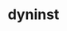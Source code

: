 ---
title: "dyninst"
layout: cache
categories: [package, develop]
meta: {"versions": ["13.0.0"], "compilers": ["gcc@=11.4.0", "gcc@=9.4.0"], "oss": ["ubuntu20.04", "ubuntu22.04"], "platforms": ["linux"], "targets": ["neoverse_v1", "neoverse_v2", "ppc64le", "x86_64_v3"], "stacks": ["e4s", "e4s-neoverse-v2", "e4s-neoverse_v1", "e4s-power", "e4s-rocm-external", "root", "tutorial"], "num_specs": 86, "num_specs_by_stack": {"root": 86, "e4s-power": 18, "e4s-neoverse_v1": 9, "e4s-neoverse-v2": 9, "tutorial": 9, "e4s": 9, "e4s-rocm-external": 9}}
spec_details: [{"hash": "olgaaadrwg34wypn5tsxbfv7o5k6zmrn", "compiler": "gcc@=9.4.0", "versions": ["13.0.0"], "os": "ubuntu20.04", "platform": "linux", "target": "ppc64le", "variants": ["build_system=cmake", "build_type=Release", "generator=make", "~ipo", "+openmp", "~stat_dysect", "~static"], "stacks": ["root", "e4s-power"], "size": "-", "tarball": "https://binaries.spack.io/develop/build_cache/linux-ubuntu20.04-ppc64le/gcc-9.4.0/dyninst-13.0.0/linux-ubuntu20.04-ppc64le-gcc-9.4.0-dyninst-13.0.0-olgaaadrwg34wypn5tsxbfv7o5k6zmrn.spack"}, {"hash": "4wvakbood43f2rl2hpaipoqlqfsgibgf", "compiler": "gcc@=9.4.0", "versions": ["13.0.0"], "os": "ubuntu20.04", "platform": "linux", "target": "ppc64le", "variants": ["build_system=cmake", "build_type=Release", "generator=make", "~ipo", "+openmp", "~stat_dysect", "~static"], "stacks": ["root", "e4s-power"], "size": "-", "tarball": "https://binaries.spack.io/develop/build_cache/linux-ubuntu20.04-ppc64le/gcc-9.4.0/dyninst-13.0.0/linux-ubuntu20.04-ppc64le-gcc-9.4.0-dyninst-13.0.0-4wvakbood43f2rl2hpaipoqlqfsgibgf.spack"}, {"hash": "7v4esjpkkstqonlbuje37qjwyhqqvlnl", "compiler": "gcc@=9.4.0", "versions": ["13.0.0"], "os": "ubuntu20.04", "platform": "linux", "target": "ppc64le", "variants": ["build_system=cmake", "build_type=Release", "generator=make", "~ipo", "+openmp", "~stat_dysect", "~static"], "stacks": ["root", "e4s-power"], "size": "-", "tarball": "https://binaries.spack.io/develop/build_cache/linux-ubuntu20.04-ppc64le/gcc-9.4.0/dyninst-13.0.0/linux-ubuntu20.04-ppc64le-gcc-9.4.0-dyninst-13.0.0-7v4esjpkkstqonlbuje37qjwyhqqvlnl.spack"}, {"hash": "dvfosdpzziomtswezmugp63qdamwh63a", "compiler": "gcc@=9.4.0", "versions": ["13.0.0"], "os": "ubuntu20.04", "platform": "linux", "target": "ppc64le", "variants": ["build_system=cmake", "build_type=Release", "generator=make", "~ipo", "+openmp", "~stat_dysect", "~static"], "stacks": ["root", "e4s-power"], "size": "-", "tarball": "https://binaries.spack.io/develop/build_cache/linux-ubuntu20.04-ppc64le/gcc-9.4.0/dyninst-13.0.0/linux-ubuntu20.04-ppc64le-gcc-9.4.0-dyninst-13.0.0-dvfosdpzziomtswezmugp63qdamwh63a.spack"}, {"hash": "dgndd6lbqdk4mdzdxj5bwsate2zebffu", "compiler": "gcc@=9.4.0", "versions": ["13.0.0"], "os": "ubuntu20.04", "platform": "linux", "target": "ppc64le", "variants": ["build_system=cmake", "build_type=Release", "generator=make", "~ipo", "+openmp", "~stat_dysect", "~static"], "stacks": ["root"], "size": "-", "tarball": "https://binaries.spack.io/develop/build_cache/linux-ubuntu20.04-ppc64le/gcc-9.4.0/dyninst-13.0.0/linux-ubuntu20.04-ppc64le-gcc-9.4.0-dyninst-13.0.0-dgndd6lbqdk4mdzdxj5bwsate2zebffu.spack"}, {"hash": "jvrhncbdduc6dfords3p2crkq6lxagu6", "compiler": "gcc@=9.4.0", "versions": ["13.0.0"], "os": "ubuntu20.04", "platform": "linux", "target": "ppc64le", "variants": ["build_system=cmake", "build_type=Release", "generator=make", "~ipo", "+openmp", "~stat_dysect", "~static"], "stacks": ["root"], "size": "-", "tarball": "https://binaries.spack.io/develop/build_cache/linux-ubuntu20.04-ppc64le/gcc-9.4.0/dyninst-13.0.0/linux-ubuntu20.04-ppc64le-gcc-9.4.0-dyninst-13.0.0-jvrhncbdduc6dfords3p2crkq6lxagu6.spack"}, {"hash": "4y4wqr6lwgrxzi3iezymnjuq3wyqcndi", "compiler": "gcc@=9.4.0", "versions": ["13.0.0"], "os": "ubuntu20.04", "platform": "linux", "target": "ppc64le", "variants": ["build_system=cmake", "build_type=Release", "generator=make", "~ipo", "+openmp", "~stat_dysect", "~static"], "stacks": ["root", "e4s-power"], "size": "-", "tarball": "https://binaries.spack.io/develop/build_cache/linux-ubuntu20.04-ppc64le/gcc-9.4.0/dyninst-13.0.0/linux-ubuntu20.04-ppc64le-gcc-9.4.0-dyninst-13.0.0-4y4wqr6lwgrxzi3iezymnjuq3wyqcndi.spack"}, {"hash": "a42digy2a3ivyxbletihcfclobjqe34m", "compiler": "gcc@=9.4.0", "versions": ["13.0.0"], "os": "ubuntu20.04", "platform": "linux", "target": "ppc64le", "variants": ["build_system=cmake", "build_type=Release", "generator=make", "~ipo", "+openmp", "~stat_dysect", "~static"], "stacks": ["root", "e4s-power"], "size": "-", "tarball": "https://binaries.spack.io/develop/build_cache/linux-ubuntu20.04-ppc64le/gcc-9.4.0/dyninst-13.0.0/linux-ubuntu20.04-ppc64le-gcc-9.4.0-dyninst-13.0.0-a42digy2a3ivyxbletihcfclobjqe34m.spack"}, {"hash": "jakr3mbiwnjzj43g2f2ec7oqg5vjbetr", "compiler": "gcc@=9.4.0", "versions": ["13.0.0"], "os": "ubuntu20.04", "platform": "linux", "target": "ppc64le", "variants": ["build_system=cmake", "build_type=Release", "generator=make", "~ipo", "+openmp", "~stat_dysect", "~static"], "stacks": ["root", "e4s-power"], "size": "-", "tarball": "https://binaries.spack.io/develop/build_cache/linux-ubuntu20.04-ppc64le/gcc-9.4.0/dyninst-13.0.0/linux-ubuntu20.04-ppc64le-gcc-9.4.0-dyninst-13.0.0-jakr3mbiwnjzj43g2f2ec7oqg5vjbetr.spack"}, {"hash": "3dum4jguxtrvaoifhg7k56y5rb66hd2r", "compiler": "gcc@=9.4.0", "versions": ["13.0.0"], "os": "ubuntu20.04", "platform": "linux", "target": "ppc64le", "variants": ["build_system=cmake", "build_type=Release", "generator=make", "~ipo", "+openmp", "~stat_dysect", "~static"], "stacks": ["root", "e4s-power"], "size": "-", "tarball": "https://binaries.spack.io/develop/build_cache/linux-ubuntu20.04-ppc64le/gcc-9.4.0/dyninst-13.0.0/linux-ubuntu20.04-ppc64le-gcc-9.4.0-dyninst-13.0.0-3dum4jguxtrvaoifhg7k56y5rb66hd2r.spack"}, {"hash": "3bwkiervxumn7idbqihhoe45dksufigq", "compiler": "gcc@=9.4.0", "versions": ["13.0.0"], "os": "ubuntu20.04", "platform": "linux", "target": "ppc64le", "variants": ["build_system=cmake", "build_type=Release", "generator=make", "~ipo", "+openmp", "~stat_dysect", "~static"], "stacks": ["root", "e4s-power"], "size": "-", "tarball": "https://binaries.spack.io/develop/build_cache/linux-ubuntu20.04-ppc64le/gcc-9.4.0/dyninst-13.0.0/linux-ubuntu20.04-ppc64le-gcc-9.4.0-dyninst-13.0.0-3bwkiervxumn7idbqihhoe45dksufigq.spack"}, {"hash": "mykfaj72rxu2ieprb54ycfs5hetlfq4u", "compiler": "gcc@=9.4.0", "versions": ["13.0.0"], "os": "ubuntu20.04", "platform": "linux", "target": "ppc64le", "variants": ["build_system=cmake", "build_type=Release", "generator=make", "~ipo", "+openmp", "~stat_dysect", "~static"], "stacks": ["root"], "size": "-", "tarball": "https://binaries.spack.io/develop/build_cache/linux-ubuntu20.04-ppc64le/gcc-9.4.0/dyninst-13.0.0/linux-ubuntu20.04-ppc64le-gcc-9.4.0-dyninst-13.0.0-mykfaj72rxu2ieprb54ycfs5hetlfq4u.spack"}, {"hash": "2xppdvpxctpmsbnke4tlnshszydgruaq", "compiler": "gcc@=9.4.0", "versions": ["13.0.0"], "os": "ubuntu20.04", "platform": "linux", "target": "ppc64le", "variants": ["build_system=cmake", "build_type=Release", "generator=make", "~ipo", "+openmp", "~stat_dysect", "~static"], "stacks": ["root", "e4s-power"], "size": "-", "tarball": "https://binaries.spack.io/develop/build_cache/linux-ubuntu20.04-ppc64le/gcc-9.4.0/dyninst-13.0.0/linux-ubuntu20.04-ppc64le-gcc-9.4.0-dyninst-13.0.0-2xppdvpxctpmsbnke4tlnshszydgruaq.spack"}, {"hash": "eqqqlrkw3r7ytr3bkrpo3hfokm6k7vbu", "compiler": "gcc@=9.4.0", "versions": ["13.0.0"], "os": "ubuntu20.04", "platform": "linux", "target": "ppc64le", "variants": ["build_system=cmake", "build_type=Release", "generator=make", "~ipo", "+openmp", "~stat_dysect", "~static"], "stacks": ["root", "e4s-power"], "size": "-", "tarball": "https://binaries.spack.io/develop/build_cache/linux-ubuntu20.04-ppc64le/gcc-9.4.0/dyninst-13.0.0/linux-ubuntu20.04-ppc64le-gcc-9.4.0-dyninst-13.0.0-eqqqlrkw3r7ytr3bkrpo3hfokm6k7vbu.spack"}, {"hash": "3dbotcrdekprdq3pdadlrj2fm4nyqzd7", "compiler": "gcc@=9.4.0", "versions": ["13.0.0"], "os": "ubuntu20.04", "platform": "linux", "target": "ppc64le", "variants": ["build_system=cmake", "build_type=Release", "generator=make", "~ipo", "+openmp", "~stat_dysect", "~static"], "stacks": ["root"], "size": "-", "tarball": "https://binaries.spack.io/develop/build_cache/linux-ubuntu20.04-ppc64le/gcc-9.4.0/dyninst-13.0.0/linux-ubuntu20.04-ppc64le-gcc-9.4.0-dyninst-13.0.0-3dbotcrdekprdq3pdadlrj2fm4nyqzd7.spack"}, {"hash": "kzghjttg3wtemqmvreycdbhsrav2mnjs", "compiler": "gcc@=9.4.0", "versions": ["13.0.0"], "os": "ubuntu20.04", "platform": "linux", "target": "ppc64le", "variants": ["build_system=cmake", "build_type=Release", "generator=make", "~ipo", "+openmp", "~stat_dysect", "~static"], "stacks": ["root"], "size": "-", "tarball": "https://binaries.spack.io/develop/build_cache/linux-ubuntu20.04-ppc64le/gcc-9.4.0/dyninst-13.0.0/linux-ubuntu20.04-ppc64le-gcc-9.4.0-dyninst-13.0.0-kzghjttg3wtemqmvreycdbhsrav2mnjs.spack"}, {"hash": "5fje4i3qy2hdw4qm4asljqew2mdlyew7", "compiler": "gcc@=9.4.0", "versions": ["13.0.0"], "os": "ubuntu20.04", "platform": "linux", "target": "ppc64le", "variants": ["build_system=cmake", "build_type=Release", "generator=make", "~ipo", "+openmp", "~stat_dysect", "~static"], "stacks": ["root", "e4s-power"], "size": "-", "tarball": "https://binaries.spack.io/develop/build_cache/linux-ubuntu20.04-ppc64le/gcc-9.4.0/dyninst-13.0.0/linux-ubuntu20.04-ppc64le-gcc-9.4.0-dyninst-13.0.0-5fje4i3qy2hdw4qm4asljqew2mdlyew7.spack"}, {"hash": "f3uiutnp4e4l3ksnl3elxxw5pwz2lp74", "compiler": "gcc@=9.4.0", "versions": ["13.0.0"], "os": "ubuntu20.04", "platform": "linux", "target": "ppc64le", "variants": ["build_system=cmake", "build_type=Release", "generator=make", "~ipo", "+openmp", "~stat_dysect", "~static"], "stacks": ["root", "e4s-power"], "size": "-", "tarball": "https://binaries.spack.io/develop/build_cache/linux-ubuntu20.04-ppc64le/gcc-9.4.0/dyninst-13.0.0/linux-ubuntu20.04-ppc64le-gcc-9.4.0-dyninst-13.0.0-f3uiutnp4e4l3ksnl3elxxw5pwz2lp74.spack"}, {"hash": "xutrgtkpnk5c6ezfosj7h23rt6jxlkov", "compiler": "gcc@=9.4.0", "versions": ["13.0.0"], "os": "ubuntu20.04", "platform": "linux", "target": "ppc64le", "variants": ["build_system=cmake", "build_type=Release", "generator=make", "~ipo", "+openmp", "~stat_dysect", "~static"], "stacks": ["root", "e4s-power"], "size": "-", "tarball": "https://binaries.spack.io/develop/build_cache/linux-ubuntu20.04-ppc64le/gcc-9.4.0/dyninst-13.0.0/linux-ubuntu20.04-ppc64le-gcc-9.4.0-dyninst-13.0.0-xutrgtkpnk5c6ezfosj7h23rt6jxlkov.spack"}, {"hash": "vnbkvoi72bqunl3vsj4fiavezt6tyqaz", "compiler": "gcc@=9.4.0", "versions": ["13.0.0"], "os": "ubuntu20.04", "platform": "linux", "target": "ppc64le", "variants": ["build_system=cmake", "build_type=Release", "generator=make", "~ipo", "+openmp", "~stat_dysect", "~static"], "stacks": ["root", "e4s-power"], "size": "-", "tarball": "https://binaries.spack.io/develop/build_cache/linux-ubuntu20.04-ppc64le/gcc-9.4.0/dyninst-13.0.0/linux-ubuntu20.04-ppc64le-gcc-9.4.0-dyninst-13.0.0-vnbkvoi72bqunl3vsj4fiavezt6tyqaz.spack"}, {"hash": "uxlk3zhknibp4wljr4uwpsa42izukarl", "compiler": "gcc@=9.4.0", "versions": ["13.0.0"], "os": "ubuntu20.04", "platform": "linux", "target": "ppc64le", "variants": ["build_system=cmake", "build_type=Release", "generator=make", "~ipo", "+openmp", "~stat_dysect", "~static"], "stacks": ["root", "e4s-power"], "size": "-", "tarball": "https://binaries.spack.io/develop/build_cache/linux-ubuntu20.04-ppc64le/gcc-9.4.0/dyninst-13.0.0/linux-ubuntu20.04-ppc64le-gcc-9.4.0-dyninst-13.0.0-uxlk3zhknibp4wljr4uwpsa42izukarl.spack"}, {"hash": "zai76oapnxohuu5tabftwp47wneywnfd", "compiler": "gcc@=9.4.0", "versions": ["13.0.0"], "os": "ubuntu20.04", "platform": "linux", "target": "ppc64le", "variants": ["build_system=cmake", "build_type=Release", "generator=make", "~ipo", "+openmp", "~stat_dysect", "~static"], "stacks": ["root", "e4s-power"], "size": "-", "tarball": "https://binaries.spack.io/develop/build_cache/linux-ubuntu20.04-ppc64le/gcc-9.4.0/dyninst-13.0.0/linux-ubuntu20.04-ppc64le-gcc-9.4.0-dyninst-13.0.0-zai76oapnxohuu5tabftwp47wneywnfd.spack"}, {"hash": "jdqkz4vq4rt6ralyncet67lfgeibph5w", "compiler": "gcc@=9.4.0", "versions": ["13.0.0"], "os": "ubuntu20.04", "platform": "linux", "target": "ppc64le", "variants": ["build_system=cmake", "build_type=Release", "generator=make", "~ipo", "+openmp", "~stat_dysect", "~static"], "stacks": ["root", "e4s-power"], "size": "-", "tarball": "https://binaries.spack.io/develop/build_cache/linux-ubuntu20.04-ppc64le/gcc-9.4.0/dyninst-13.0.0/linux-ubuntu20.04-ppc64le-gcc-9.4.0-dyninst-13.0.0-jdqkz4vq4rt6ralyncet67lfgeibph5w.spack"}, {"hash": "z2lr36ic5ygc4vewmij65oqmajhkipii", "compiler": "gcc@=9.4.0", "versions": ["13.0.0"], "os": "ubuntu20.04", "platform": "linux", "target": "ppc64le", "variants": ["build_system=cmake", "build_type=Release", "generator=make", "~ipo", "+openmp", "~stat_dysect", "~static"], "stacks": ["root"], "size": "-", "tarball": "https://binaries.spack.io/develop/build_cache/linux-ubuntu20.04-ppc64le/gcc-9.4.0/dyninst-13.0.0/linux-ubuntu20.04-ppc64le-gcc-9.4.0-dyninst-13.0.0-z2lr36ic5ygc4vewmij65oqmajhkipii.spack"}, {"hash": "keb47s6damnk2ewwo6k4e4nanqdws3xb", "compiler": "gcc@=11.4.0", "versions": ["13.0.0"], "os": "ubuntu22.04", "platform": "linux", "target": "neoverse_v1", "variants": ["build_system=cmake", "build_type=Release", "generator=make", "~ipo", "+openmp", "~stat_dysect", "~static"], "stacks": ["root", "e4s-neoverse_v1"], "size": "-", "tarball": "https://binaries.spack.io/develop/build_cache/linux-ubuntu22.04-neoverse_v1/gcc-11.4.0/dyninst-13.0.0/linux-ubuntu22.04-neoverse_v1-gcc-11.4.0-dyninst-13.0.0-keb47s6damnk2ewwo6k4e4nanqdws3xb.spack"}, {"hash": "cc3sml6rrxq4d6vplu4ooxswpkwejg5z", "compiler": "gcc@=11.4.0", "versions": ["13.0.0"], "os": "ubuntu22.04", "platform": "linux", "target": "neoverse_v1", "variants": ["build_system=cmake", "build_type=Release", "generator=make", "~ipo", "+openmp", "~stat_dysect", "~static"], "stacks": ["root"], "size": "-", "tarball": "https://binaries.spack.io/develop/build_cache/linux-ubuntu22.04-neoverse_v1/gcc-11.4.0/dyninst-13.0.0/linux-ubuntu22.04-neoverse_v1-gcc-11.4.0-dyninst-13.0.0-cc3sml6rrxq4d6vplu4ooxswpkwejg5z.spack"}, {"hash": "xqmquhig4cdi26dsrwhixp457kq3tjk2", "compiler": "gcc@=11.4.0", "versions": ["13.0.0"], "os": "ubuntu22.04", "platform": "linux", "target": "neoverse_v1", "variants": ["build_system=cmake", "build_type=Release", "generator=make", "~ipo", "+openmp", "~stat_dysect", "~static"], "stacks": ["root", "e4s-neoverse_v1"], "size": "-", "tarball": "https://binaries.spack.io/develop/build_cache/linux-ubuntu22.04-neoverse_v1/gcc-11.4.0/dyninst-13.0.0/linux-ubuntu22.04-neoverse_v1-gcc-11.4.0-dyninst-13.0.0-xqmquhig4cdi26dsrwhixp457kq3tjk2.spack"}, {"hash": "n5tsza4krm6ydquzyvmcbi537dw2ylg5", "compiler": "gcc@=11.4.0", "versions": ["13.0.0"], "os": "ubuntu22.04", "platform": "linux", "target": "neoverse_v1", "variants": ["build_system=cmake", "build_type=Release", "generator=make", "~ipo", "+openmp", "~stat_dysect", "~static"], "stacks": ["root", "e4s-neoverse_v1"], "size": "-", "tarball": "https://binaries.spack.io/develop/build_cache/linux-ubuntu22.04-neoverse_v1/gcc-11.4.0/dyninst-13.0.0/linux-ubuntu22.04-neoverse_v1-gcc-11.4.0-dyninst-13.0.0-n5tsza4krm6ydquzyvmcbi537dw2ylg5.spack"}, {"hash": "3vy6b5vvd43a5jjyfrfk2azgvl4myjll", "compiler": "gcc@=11.4.0", "versions": ["13.0.0"], "os": "ubuntu22.04", "platform": "linux", "target": "neoverse_v1", "variants": ["build_system=cmake", "build_type=Release", "generator=make", "~ipo", "+openmp", "~stat_dysect", "~static"], "stacks": ["root"], "size": "-", "tarball": "https://binaries.spack.io/develop/build_cache/linux-ubuntu22.04-neoverse_v1/gcc-11.4.0/dyninst-13.0.0/linux-ubuntu22.04-neoverse_v1-gcc-11.4.0-dyninst-13.0.0-3vy6b5vvd43a5jjyfrfk2azgvl4myjll.spack"}, {"hash": "dfssgvjx554ukzagexdcrqwnwat2fqrf", "compiler": "gcc@=11.4.0", "versions": ["13.0.0"], "os": "ubuntu22.04", "platform": "linux", "target": "neoverse_v1", "variants": ["build_system=cmake", "build_type=Release", "generator=make", "~ipo", "+openmp", "~stat_dysect", "~static"], "stacks": ["root", "e4s-neoverse_v1"], "size": "-", "tarball": "https://binaries.spack.io/develop/build_cache/linux-ubuntu22.04-neoverse_v1/gcc-11.4.0/dyninst-13.0.0/linux-ubuntu22.04-neoverse_v1-gcc-11.4.0-dyninst-13.0.0-dfssgvjx554ukzagexdcrqwnwat2fqrf.spack"}, {"hash": "ib5v5jnk46uan6e3ujx2rtxh5piesn6h", "compiler": "gcc@=11.4.0", "versions": ["13.0.0"], "os": "ubuntu22.04", "platform": "linux", "target": "neoverse_v1", "variants": ["build_system=cmake", "build_type=Release", "generator=make", "~ipo", "+openmp", "~stat_dysect", "~static"], "stacks": ["root", "e4s-neoverse_v1"], "size": "-", "tarball": "https://binaries.spack.io/develop/build_cache/linux-ubuntu22.04-neoverse_v1/gcc-11.4.0/dyninst-13.0.0/linux-ubuntu22.04-neoverse_v1-gcc-11.4.0-dyninst-13.0.0-ib5v5jnk46uan6e3ujx2rtxh5piesn6h.spack"}, {"hash": "laraa3vki7fr3jjolbg4gsbnyoytprjk", "compiler": "gcc@=11.4.0", "versions": ["13.0.0"], "os": "ubuntu22.04", "platform": "linux", "target": "neoverse_v1", "variants": ["build_system=cmake", "build_type=Release", "generator=make", "~ipo", "+openmp", "~stat_dysect", "~static"], "stacks": ["root"], "size": "-", "tarball": "https://binaries.spack.io/develop/build_cache/linux-ubuntu22.04-neoverse_v1/gcc-11.4.0/dyninst-13.0.0/linux-ubuntu22.04-neoverse_v1-gcc-11.4.0-dyninst-13.0.0-laraa3vki7fr3jjolbg4gsbnyoytprjk.spack"}, {"hash": "3szc3mv6e7vs6enyzkyj37uepx6lry4f", "compiler": "gcc@=11.4.0", "versions": ["13.0.0"], "os": "ubuntu22.04", "platform": "linux", "target": "neoverse_v1", "variants": ["build_system=cmake", "build_type=Release", "generator=make", "~ipo", "+openmp", "~stat_dysect", "~static"], "stacks": ["root", "e4s-neoverse_v1"], "size": "-", "tarball": "https://binaries.spack.io/develop/build_cache/linux-ubuntu22.04-neoverse_v1/gcc-11.4.0/dyninst-13.0.0/linux-ubuntu22.04-neoverse_v1-gcc-11.4.0-dyninst-13.0.0-3szc3mv6e7vs6enyzkyj37uepx6lry4f.spack"}, {"hash": "oavvzqsyhhiuco2scvlsoshbokphzumd", "compiler": "gcc@=11.4.0", "versions": ["13.0.0"], "os": "ubuntu22.04", "platform": "linux", "target": "neoverse_v1", "variants": ["build_system=cmake", "build_type=Release", "generator=make", "~ipo", "+openmp", "~stat_dysect", "~static"], "stacks": ["root", "e4s-neoverse_v1"], "size": "-", "tarball": "https://binaries.spack.io/develop/build_cache/linux-ubuntu22.04-neoverse_v1/gcc-11.4.0/dyninst-13.0.0/linux-ubuntu22.04-neoverse_v1-gcc-11.4.0-dyninst-13.0.0-oavvzqsyhhiuco2scvlsoshbokphzumd.spack"}, {"hash": "ph4an3i4paxsp35desxq7jqexi2jtfos", "compiler": "gcc@=11.4.0", "versions": ["13.0.0"], "os": "ubuntu22.04", "platform": "linux", "target": "neoverse_v1", "variants": ["build_system=cmake", "build_type=Release", "generator=make", "~ipo", "+openmp", "~stat_dysect", "~static"], "stacks": ["root", "e4s-neoverse_v1"], "size": "-", "tarball": "https://binaries.spack.io/develop/build_cache/linux-ubuntu22.04-neoverse_v1/gcc-11.4.0/dyninst-13.0.0/linux-ubuntu22.04-neoverse_v1-gcc-11.4.0-dyninst-13.0.0-ph4an3i4paxsp35desxq7jqexi2jtfos.spack"}, {"hash": "sjujbvpvj5dhlutwroknexnkhjxixlvj", "compiler": "gcc@=11.4.0", "versions": ["13.0.0"], "os": "ubuntu22.04", "platform": "linux", "target": "neoverse_v1", "variants": ["build_system=cmake", "build_type=Release", "generator=make", "~ipo", "+openmp", "~stat_dysect", "~static"], "stacks": ["root"], "size": "-", "tarball": "https://binaries.spack.io/develop/build_cache/linux-ubuntu22.04-neoverse_v1/gcc-11.4.0/dyninst-13.0.0/linux-ubuntu22.04-neoverse_v1-gcc-11.4.0-dyninst-13.0.0-sjujbvpvj5dhlutwroknexnkhjxixlvj.spack"}, {"hash": "bveyrvh2jmggjbdqhqkiu2rr43ww273p", "compiler": "gcc@=11.4.0", "versions": ["13.0.0"], "os": "ubuntu22.04", "platform": "linux", "target": "neoverse_v1", "variants": ["build_system=cmake", "build_type=Release", "generator=make", "~ipo", "+openmp", "~stat_dysect", "~static"], "stacks": ["root", "e4s-neoverse_v1"], "size": "-", "tarball": "https://binaries.spack.io/develop/build_cache/linux-ubuntu22.04-neoverse_v1/gcc-11.4.0/dyninst-13.0.0/linux-ubuntu22.04-neoverse_v1-gcc-11.4.0-dyninst-13.0.0-bveyrvh2jmggjbdqhqkiu2rr43ww273p.spack"}, {"hash": "5dfgk43zcvg7bwuo5nl37syqu5ffmgdf", "compiler": "gcc@=11.4.0", "versions": ["13.0.0"], "os": "ubuntu22.04", "platform": "linux", "target": "neoverse_v2", "variants": ["build_system=cmake", "build_type=Release", "generator=make", "~ipo", "+openmp", "~stat_dysect", "~static"], "stacks": ["root"], "size": "-", "tarball": "https://binaries.spack.io/develop/build_cache/linux-ubuntu22.04-neoverse_v2/gcc-11.4.0/dyninst-13.0.0/linux-ubuntu22.04-neoverse_v2-gcc-11.4.0-dyninst-13.0.0-5dfgk43zcvg7bwuo5nl37syqu5ffmgdf.spack"}, {"hash": "4rlfummveh5jx5hhm3szuefdsqla35oz", "compiler": "gcc@=11.4.0", "versions": ["13.0.0"], "os": "ubuntu22.04", "platform": "linux", "target": "neoverse_v2", "variants": ["build_system=cmake", "build_type=Release", "generator=make", "~ipo", "+openmp", "~stat_dysect", "~static"], "stacks": ["root", "e4s-neoverse-v2"], "size": "-", "tarball": "https://binaries.spack.io/develop/build_cache/linux-ubuntu22.04-neoverse_v2/gcc-11.4.0/dyninst-13.0.0/linux-ubuntu22.04-neoverse_v2-gcc-11.4.0-dyninst-13.0.0-4rlfummveh5jx5hhm3szuefdsqla35oz.spack"}, {"hash": "4x5vwv4tnm7ppb4tept62sjpttcj5bqc", "compiler": "gcc@=11.4.0", "versions": ["13.0.0"], "os": "ubuntu22.04", "platform": "linux", "target": "neoverse_v2", "variants": ["build_system=cmake", "build_type=Release", "generator=make", "~ipo", "+openmp", "~stat_dysect", "~static"], "stacks": ["root", "e4s-neoverse-v2"], "size": "-", "tarball": "https://binaries.spack.io/develop/build_cache/linux-ubuntu22.04-neoverse_v2/gcc-11.4.0/dyninst-13.0.0/linux-ubuntu22.04-neoverse_v2-gcc-11.4.0-dyninst-13.0.0-4x5vwv4tnm7ppb4tept62sjpttcj5bqc.spack"}, {"hash": "5zpecub2nvcqt7pj2whwanqjwpwkixrx", "compiler": "gcc@=11.4.0", "versions": ["13.0.0"], "os": "ubuntu22.04", "platform": "linux", "target": "neoverse_v2", "variants": ["build_system=cmake", "build_type=Release", "generator=make", "~ipo", "+openmp", "~stat_dysect", "~static"], "stacks": ["root"], "size": "-", "tarball": "https://binaries.spack.io/develop/build_cache/linux-ubuntu22.04-neoverse_v2/gcc-11.4.0/dyninst-13.0.0/linux-ubuntu22.04-neoverse_v2-gcc-11.4.0-dyninst-13.0.0-5zpecub2nvcqt7pj2whwanqjwpwkixrx.spack"}, {"hash": "6dkzgb3ivwirnqh7hzkw7q5wmo24kcz2", "compiler": "gcc@=11.4.0", "versions": ["13.0.0"], "os": "ubuntu22.04", "platform": "linux", "target": "neoverse_v2", "variants": ["build_system=cmake", "build_type=Release", "generator=make", "~ipo", "+openmp", "~stat_dysect", "~static"], "stacks": ["root", "e4s-neoverse-v2"], "size": "-", "tarball": "https://binaries.spack.io/develop/build_cache/linux-ubuntu22.04-neoverse_v2/gcc-11.4.0/dyninst-13.0.0/linux-ubuntu22.04-neoverse_v2-gcc-11.4.0-dyninst-13.0.0-6dkzgb3ivwirnqh7hzkw7q5wmo24kcz2.spack"}, {"hash": "epokcmogm7guz5pzedsui2hsxhhzusiq", "compiler": "gcc@=11.4.0", "versions": ["13.0.0"], "os": "ubuntu22.04", "platform": "linux", "target": "neoverse_v2", "variants": ["build_system=cmake", "build_type=Release", "generator=make", "~ipo", "+openmp", "~stat_dysect", "~static"], "stacks": ["root"], "size": "-", "tarball": "https://binaries.spack.io/develop/build_cache/linux-ubuntu22.04-neoverse_v2/gcc-11.4.0/dyninst-13.0.0/linux-ubuntu22.04-neoverse_v2-gcc-11.4.0-dyninst-13.0.0-epokcmogm7guz5pzedsui2hsxhhzusiq.spack"}, {"hash": "fuulhqxxqh7f6buhgdn2okqnnbxr6pqm", "compiler": "gcc@=11.4.0", "versions": ["13.0.0"], "os": "ubuntu22.04", "platform": "linux", "target": "neoverse_v2", "variants": ["build_system=cmake", "build_type=Release", "generator=make", "~ipo", "+openmp", "~stat_dysect", "~static"], "stacks": ["root", "e4s-neoverse-v2"], "size": "-", "tarball": "https://binaries.spack.io/develop/build_cache/linux-ubuntu22.04-neoverse_v2/gcc-11.4.0/dyninst-13.0.0/linux-ubuntu22.04-neoverse_v2-gcc-11.4.0-dyninst-13.0.0-fuulhqxxqh7f6buhgdn2okqnnbxr6pqm.spack"}, {"hash": "blmum426k2ca3pgeqxzlipf7voph2i5x", "compiler": "gcc@=11.4.0", "versions": ["13.0.0"], "os": "ubuntu22.04", "platform": "linux", "target": "neoverse_v2", "variants": ["build_system=cmake", "build_type=Release", "generator=make", "~ipo", "+openmp", "~stat_dysect", "~static"], "stacks": ["root", "e4s-neoverse-v2"], "size": "-", "tarball": "https://binaries.spack.io/develop/build_cache/linux-ubuntu22.04-neoverse_v2/gcc-11.4.0/dyninst-13.0.0/linux-ubuntu22.04-neoverse_v2-gcc-11.4.0-dyninst-13.0.0-blmum426k2ca3pgeqxzlipf7voph2i5x.spack"}, {"hash": "x2rxc3xbnrm4uyp62ssklda34s23feso", "compiler": "gcc@=11.4.0", "versions": ["13.0.0"], "os": "ubuntu22.04", "platform": "linux", "target": "neoverse_v2", "variants": ["build_system=cmake", "build_type=Release", "generator=make", "~ipo", "+openmp", "~stat_dysect", "~static"], "stacks": ["root", "e4s-neoverse-v2"], "size": "-", "tarball": "https://binaries.spack.io/develop/build_cache/linux-ubuntu22.04-neoverse_v2/gcc-11.4.0/dyninst-13.0.0/linux-ubuntu22.04-neoverse_v2-gcc-11.4.0-dyninst-13.0.0-x2rxc3xbnrm4uyp62ssklda34s23feso.spack"}, {"hash": "y7abttgnhrrbwced2sgvj4y7oo6pxxk7", "compiler": "gcc@=11.4.0", "versions": ["13.0.0"], "os": "ubuntu22.04", "platform": "linux", "target": "neoverse_v2", "variants": ["build_system=cmake", "build_type=Release", "generator=make", "~ipo", "+openmp", "~stat_dysect", "~static"], "stacks": ["root"], "size": "-", "tarball": "https://binaries.spack.io/develop/build_cache/linux-ubuntu22.04-neoverse_v2/gcc-11.4.0/dyninst-13.0.0/linux-ubuntu22.04-neoverse_v2-gcc-11.4.0-dyninst-13.0.0-y7abttgnhrrbwced2sgvj4y7oo6pxxk7.spack"}, {"hash": "ov4hebfdygbgxo5xjz2qyiemtvmgki5a", "compiler": "gcc@=11.4.0", "versions": ["13.0.0"], "os": "ubuntu22.04", "platform": "linux", "target": "neoverse_v2", "variants": ["build_system=cmake", "build_type=Release", "generator=make", "~ipo", "+openmp", "~stat_dysect", "~static"], "stacks": ["root", "e4s-neoverse-v2"], "size": "-", "tarball": "https://binaries.spack.io/develop/build_cache/linux-ubuntu22.04-neoverse_v2/gcc-11.4.0/dyninst-13.0.0/linux-ubuntu22.04-neoverse_v2-gcc-11.4.0-dyninst-13.0.0-ov4hebfdygbgxo5xjz2qyiemtvmgki5a.spack"}, {"hash": "h4w6nyg2q73psxgqgia5ykmd23enwlgh", "compiler": "gcc@=11.4.0", "versions": ["13.0.0"], "os": "ubuntu22.04", "platform": "linux", "target": "neoverse_v2", "variants": ["build_system=cmake", "build_type=Release", "generator=make", "~ipo", "+openmp", "~stat_dysect", "~static"], "stacks": ["root", "e4s-neoverse-v2"], "size": "-", "tarball": "https://binaries.spack.io/develop/build_cache/linux-ubuntu22.04-neoverse_v2/gcc-11.4.0/dyninst-13.0.0/linux-ubuntu22.04-neoverse_v2-gcc-11.4.0-dyninst-13.0.0-h4w6nyg2q73psxgqgia5ykmd23enwlgh.spack"}, {"hash": "z7zdvxjqmznvmgati7infojuggwsw6wn", "compiler": "gcc@=11.4.0", "versions": ["13.0.0"], "os": "ubuntu22.04", "platform": "linux", "target": "neoverse_v2", "variants": ["build_system=cmake", "build_type=Release", "generator=make", "~ipo", "+openmp", "~stat_dysect", "~static"], "stacks": ["root", "e4s-neoverse-v2"], "size": "-", "tarball": "https://binaries.spack.io/develop/build_cache/linux-ubuntu22.04-neoverse_v2/gcc-11.4.0/dyninst-13.0.0/linux-ubuntu22.04-neoverse_v2-gcc-11.4.0-dyninst-13.0.0-z7zdvxjqmznvmgati7infojuggwsw6wn.spack"}, {"hash": "33tpabsxfxydoaa5kepz5dtrmd7mjks6", "compiler": "gcc@=11.4.0", "versions": ["13.0.0"], "os": "ubuntu22.04", "platform": "linux", "target": "x86_64_v3", "variants": ["build_system=cmake", "build_type=Release", "generator=make", "~ipo", "+openmp", "~stat_dysect", "~static"], "stacks": ["root", "tutorial"], "size": "-", "tarball": "https://binaries.spack.io/develop/build_cache/linux-ubuntu22.04-x86_64_v3/gcc-11.4.0/dyninst-13.0.0/linux-ubuntu22.04-x86_64_v3-gcc-11.4.0-dyninst-13.0.0-33tpabsxfxydoaa5kepz5dtrmd7mjks6.spack"}, {"hash": "5gxhfczuxhdzxxvia3mj75hk5wrkm3b7", "compiler": "gcc@=11.4.0", "versions": ["13.0.0"], "os": "ubuntu22.04", "platform": "linux", "target": "x86_64_v3", "variants": ["build_system=cmake", "build_type=Release", "generator=make", "~ipo", "+openmp", "~stat_dysect", "~static"], "stacks": ["root", "tutorial"], "size": "-", "tarball": "https://binaries.spack.io/develop/build_cache/linux-ubuntu22.04-x86_64_v3/gcc-11.4.0/dyninst-13.0.0/linux-ubuntu22.04-x86_64_v3-gcc-11.4.0-dyninst-13.0.0-5gxhfczuxhdzxxvia3mj75hk5wrkm3b7.spack"}, {"hash": "new4jorl4fxddgnanujlcw7cu7jeajs7", "compiler": "gcc@=11.4.0", "versions": ["13.0.0"], "os": "ubuntu22.04", "platform": "linux", "target": "x86_64_v3", "variants": ["build_system=cmake", "build_type=Release", "generator=make", "~ipo", "+openmp", "~stat_dysect", "~static"], "stacks": ["root"], "size": "-", "tarball": "https://binaries.spack.io/develop/build_cache/linux-ubuntu22.04-x86_64_v3/gcc-11.4.0/dyninst-13.0.0/linux-ubuntu22.04-x86_64_v3-gcc-11.4.0-dyninst-13.0.0-new4jorl4fxddgnanujlcw7cu7jeajs7.spack"}, {"hash": "ru4gudmp6glbamqse5ksskdp44zfoue6", "compiler": "gcc@=11.4.0", "versions": ["13.0.0"], "os": "ubuntu22.04", "platform": "linux", "target": "x86_64_v3", "variants": ["build_system=cmake", "build_type=Release", "generator=make", "~ipo", "+openmp", "~stat_dysect", "~static"], "stacks": ["root"], "size": "-", "tarball": "https://binaries.spack.io/develop/build_cache/linux-ubuntu22.04-x86_64_v3/gcc-11.4.0/dyninst-13.0.0/linux-ubuntu22.04-x86_64_v3-gcc-11.4.0-dyninst-13.0.0-ru4gudmp6glbamqse5ksskdp44zfoue6.spack"}, {"hash": "twx3zcx5lat53uvdredjfjobtekq2xqz", "compiler": "gcc@=11.4.0", "versions": ["13.0.0"], "os": "ubuntu22.04", "platform": "linux", "target": "x86_64_v3", "variants": ["build_system=cmake", "build_type=Release", "generator=make", "~ipo", "+openmp", "~stat_dysect", "~static"], "stacks": ["root", "tutorial"], "size": "-", "tarball": "https://binaries.spack.io/develop/build_cache/linux-ubuntu22.04-x86_64_v3/gcc-11.4.0/dyninst-13.0.0/linux-ubuntu22.04-x86_64_v3-gcc-11.4.0-dyninst-13.0.0-twx3zcx5lat53uvdredjfjobtekq2xqz.spack"}, {"hash": "qstwki4ztgi5smbru365raciuvjrzsag", "compiler": "gcc@=11.4.0", "versions": ["13.0.0"], "os": "ubuntu22.04", "platform": "linux", "target": "x86_64_v3", "variants": ["build_system=cmake", "build_type=Release", "generator=make", "~ipo", "+openmp", "~stat_dysect", "~static"], "stacks": ["root", "tutorial"], "size": "-", "tarball": "https://binaries.spack.io/develop/build_cache/linux-ubuntu22.04-x86_64_v3/gcc-11.4.0/dyninst-13.0.0/linux-ubuntu22.04-x86_64_v3-gcc-11.4.0-dyninst-13.0.0-qstwki4ztgi5smbru365raciuvjrzsag.spack"}, {"hash": "37x64zddmvqztrehian356nw3kl5jecu", "compiler": "gcc@=11.4.0", "versions": ["13.0.0"], "os": "ubuntu22.04", "platform": "linux", "target": "x86_64_v3", "variants": ["build_system=cmake", "build_type=Release", "generator=make", "~ipo", "+openmp", "~stat_dysect", "~static"], "stacks": ["root", "tutorial"], "size": "-", "tarball": "https://binaries.spack.io/develop/build_cache/linux-ubuntu22.04-x86_64_v3/gcc-11.4.0/dyninst-13.0.0/linux-ubuntu22.04-x86_64_v3-gcc-11.4.0-dyninst-13.0.0-37x64zddmvqztrehian356nw3kl5jecu.spack"}, {"hash": "hnvqyh7dwlemvfaiuby43yzbmukpqv2x", "compiler": "gcc@=11.4.0", "versions": ["13.0.0"], "os": "ubuntu22.04", "platform": "linux", "target": "x86_64_v3", "variants": ["build_system=cmake", "build_type=Release", "generator=make", "~ipo", "+openmp", "~stat_dysect", "~static"], "stacks": ["root", "tutorial"], "size": "-", "tarball": "https://binaries.spack.io/develop/build_cache/linux-ubuntu22.04-x86_64_v3/gcc-11.4.0/dyninst-13.0.0/linux-ubuntu22.04-x86_64_v3-gcc-11.4.0-dyninst-13.0.0-hnvqyh7dwlemvfaiuby43yzbmukpqv2x.spack"}, {"hash": "6bxozkvhl2a4kbjcsngv3rqjwxzn3vhq", "compiler": "gcc@=11.4.0", "versions": ["13.0.0"], "os": "ubuntu22.04", "platform": "linux", "target": "x86_64_v3", "variants": ["build_system=cmake", "build_type=Release", "generator=make", "~ipo", "+openmp", "~stat_dysect", "~static"], "stacks": ["root", "tutorial"], "size": "-", "tarball": "https://binaries.spack.io/develop/build_cache/linux-ubuntu22.04-x86_64_v3/gcc-11.4.0/dyninst-13.0.0/linux-ubuntu22.04-x86_64_v3-gcc-11.4.0-dyninst-13.0.0-6bxozkvhl2a4kbjcsngv3rqjwxzn3vhq.spack"}, {"hash": "sucmdfyv6mgyypmunhcjzqhdqbk7rixc", "compiler": "gcc@=11.4.0", "versions": ["13.0.0"], "os": "ubuntu22.04", "platform": "linux", "target": "x86_64_v3", "variants": ["build_system=cmake", "build_type=Release", "generator=make", "~ipo", "+openmp", "~stat_dysect", "~static"], "stacks": ["root", "tutorial"], "size": "-", "tarball": "https://binaries.spack.io/develop/build_cache/linux-ubuntu22.04-x86_64_v3/gcc-11.4.0/dyninst-13.0.0/linux-ubuntu22.04-x86_64_v3-gcc-11.4.0-dyninst-13.0.0-sucmdfyv6mgyypmunhcjzqhdqbk7rixc.spack"}, {"hash": "ypvfx7cn5rmkhufx6pociwm5m22vd5fw", "compiler": "gcc@=11.4.0", "versions": ["13.0.0"], "os": "ubuntu22.04", "platform": "linux", "target": "x86_64_v3", "variants": ["build_system=cmake", "build_type=Release", "generator=make", "~ipo", "+openmp", "~stat_dysect", "~static"], "stacks": ["root"], "size": "-", "tarball": "https://binaries.spack.io/develop/build_cache/linux-ubuntu22.04-x86_64_v3/gcc-11.4.0/dyninst-13.0.0/linux-ubuntu22.04-x86_64_v3-gcc-11.4.0-dyninst-13.0.0-ypvfx7cn5rmkhufx6pociwm5m22vd5fw.spack"}, {"hash": "kidk4lm3buruuwtfv3datod5lqisdcqg", "compiler": "gcc@=11.4.0", "versions": ["13.0.0"], "os": "ubuntu22.04", "platform": "linux", "target": "x86_64_v3", "variants": ["build_system=cmake", "build_type=Release", "generator=make", "~ipo", "+openmp", "~stat_dysect", "~static"], "stacks": ["root", "tutorial"], "size": "-", "tarball": "https://binaries.spack.io/develop/build_cache/linux-ubuntu22.04-x86_64_v3/gcc-11.4.0/dyninst-13.0.0/linux-ubuntu22.04-x86_64_v3-gcc-11.4.0-dyninst-13.0.0-kidk4lm3buruuwtfv3datod5lqisdcqg.spack"}, {"hash": "tr36rdt6datxmuiaeevr7ay7m4nmt2nx", "compiler": "gcc@=11.4.0", "versions": ["13.0.0"], "os": "ubuntu22.04", "platform": "linux", "target": "x86_64_v3", "variants": ["build_system=cmake", "build_type=Release", "generator=make", "~ipo", "+openmp", "~stat_dysect", "~static"], "stacks": ["root", "e4s"], "size": "-", "tarball": "https://binaries.spack.io/develop/build_cache/linux-ubuntu22.04-x86_64_v3/gcc-11.4.0/dyninst-13.0.0/linux-ubuntu22.04-x86_64_v3-gcc-11.4.0-dyninst-13.0.0-tr36rdt6datxmuiaeevr7ay7m4nmt2nx.spack"}, {"hash": "tt5aukrjzwboj64i3bs5p23bdhgsma5e", "compiler": "gcc@=11.4.0", "versions": ["13.0.0"], "os": "ubuntu22.04", "platform": "linux", "target": "x86_64_v3", "variants": ["build_system=cmake", "build_type=Release", "generator=make", "~ipo", "+openmp", "~stat_dysect", "~static"], "stacks": ["root", "e4s"], "size": "-", "tarball": "https://binaries.spack.io/develop/build_cache/linux-ubuntu22.04-x86_64_v3/gcc-11.4.0/dyninst-13.0.0/linux-ubuntu22.04-x86_64_v3-gcc-11.4.0-dyninst-13.0.0-tt5aukrjzwboj64i3bs5p23bdhgsma5e.spack"}, {"hash": "mtlka5pjjzlkbtja3hvqqy7zo55mwevv", "compiler": "gcc@=11.4.0", "versions": ["13.0.0"], "os": "ubuntu22.04", "platform": "linux", "target": "x86_64_v3", "variants": ["build_system=cmake", "build_type=Release", "generator=make", "~ipo", "+openmp", "~stat_dysect", "~static"], "stacks": ["root", "e4s-rocm-external"], "size": "-", "tarball": "https://binaries.spack.io/develop/build_cache/linux-ubuntu22.04-x86_64_v3/gcc-11.4.0/dyninst-13.0.0/linux-ubuntu22.04-x86_64_v3-gcc-11.4.0-dyninst-13.0.0-mtlka5pjjzlkbtja3hvqqy7zo55mwevv.spack"}, {"hash": "ndche46dx7znk5ssf7gokutzu7gtxlir", "compiler": "gcc@=11.4.0", "versions": ["13.0.0"], "os": "ubuntu22.04", "platform": "linux", "target": "x86_64_v3", "variants": ["build_system=cmake", "build_type=Release", "generator=make", "~ipo", "+openmp", "~stat_dysect", "~static"], "stacks": ["root", "e4s-rocm-external"], "size": "-", "tarball": "https://binaries.spack.io/develop/build_cache/linux-ubuntu22.04-x86_64_v3/gcc-11.4.0/dyninst-13.0.0/linux-ubuntu22.04-x86_64_v3-gcc-11.4.0-dyninst-13.0.0-ndche46dx7znk5ssf7gokutzu7gtxlir.spack"}, {"hash": "2rtzwbfdzvrut2c2sij64furfvrnfaab", "compiler": "gcc@=11.4.0", "versions": ["13.0.0"], "os": "ubuntu22.04", "platform": "linux", "target": "x86_64_v3", "variants": ["build_system=cmake", "build_type=Release", "generator=make", "~ipo", "+openmp", "~stat_dysect", "~static"], "stacks": ["root", "e4s"], "size": "-", "tarball": "https://binaries.spack.io/develop/build_cache/linux-ubuntu22.04-x86_64_v3/gcc-11.4.0/dyninst-13.0.0/linux-ubuntu22.04-x86_64_v3-gcc-11.4.0-dyninst-13.0.0-2rtzwbfdzvrut2c2sij64furfvrnfaab.spack"}, {"hash": "jc3ny3n24ssmnxdqkdposkmeo2u5gfrq", "compiler": "gcc@=11.4.0", "versions": ["13.0.0"], "os": "ubuntu22.04", "platform": "linux", "target": "x86_64_v3", "variants": ["build_system=cmake", "build_type=Release", "generator=make", "~ipo", "+openmp", "~stat_dysect", "~static"], "stacks": ["root", "e4s-rocm-external"], "size": "-", "tarball": "https://binaries.spack.io/develop/build_cache/linux-ubuntu22.04-x86_64_v3/gcc-11.4.0/dyninst-13.0.0/linux-ubuntu22.04-x86_64_v3-gcc-11.4.0-dyninst-13.0.0-jc3ny3n24ssmnxdqkdposkmeo2u5gfrq.spack"}, {"hash": "5rfiptl3sfg5eu6g722ujli6kqvx77mq", "compiler": "gcc@=11.4.0", "versions": ["13.0.0"], "os": "ubuntu22.04", "platform": "linux", "target": "x86_64_v3", "variants": ["build_system=cmake", "build_type=Release", "generator=make", "~ipo", "+openmp", "~stat_dysect", "~static"], "stacks": ["root", "e4s-rocm-external"], "size": "-", "tarball": "https://binaries.spack.io/develop/build_cache/linux-ubuntu22.04-x86_64_v3/gcc-11.4.0/dyninst-13.0.0/linux-ubuntu22.04-x86_64_v3-gcc-11.4.0-dyninst-13.0.0-5rfiptl3sfg5eu6g722ujli6kqvx77mq.spack"}, {"hash": "dlkeam3d33ugr22umo6mkunfrm4kaaxj", "compiler": "gcc@=11.4.0", "versions": ["13.0.0"], "os": "ubuntu22.04", "platform": "linux", "target": "x86_64_v3", "variants": ["build_system=cmake", "build_type=Release", "generator=make", "~ipo", "+openmp", "~stat_dysect", "~static"], "stacks": ["root", "e4s-rocm-external"], "size": "-", "tarball": "https://binaries.spack.io/develop/build_cache/linux-ubuntu22.04-x86_64_v3/gcc-11.4.0/dyninst-13.0.0/linux-ubuntu22.04-x86_64_v3-gcc-11.4.0-dyninst-13.0.0-dlkeam3d33ugr22umo6mkunfrm4kaaxj.spack"}, {"hash": "ajhc3vt5gmbbxlekydzejrakdvkbjdv2", "compiler": "gcc@=11.4.0", "versions": ["13.0.0"], "os": "ubuntu22.04", "platform": "linux", "target": "x86_64_v3", "variants": ["build_system=cmake", "build_type=Release", "generator=make", "~ipo", "+openmp", "~stat_dysect", "~static"], "stacks": ["root", "e4s"], "size": "-", "tarball": "https://binaries.spack.io/develop/build_cache/linux-ubuntu22.04-x86_64_v3/gcc-11.4.0/dyninst-13.0.0/linux-ubuntu22.04-x86_64_v3-gcc-11.4.0-dyninst-13.0.0-ajhc3vt5gmbbxlekydzejrakdvkbjdv2.spack"}, {"hash": "gz6br7vpgynwnnof5ifjlu5kf3hkgjvn", "compiler": "gcc@=11.4.0", "versions": ["13.0.0"], "os": "ubuntu22.04", "platform": "linux", "target": "x86_64_v3", "variants": ["build_system=cmake", "build_type=Release", "generator=make", "~ipo", "+openmp", "~stat_dysect", "~static"], "stacks": ["root"], "size": "-", "tarball": "https://binaries.spack.io/develop/build_cache/linux-ubuntu22.04-x86_64_v3/gcc-11.4.0/dyninst-13.0.0/linux-ubuntu22.04-x86_64_v3-gcc-11.4.0-dyninst-13.0.0-gz6br7vpgynwnnof5ifjlu5kf3hkgjvn.spack"}, {"hash": "jiycbi45nqvuud6b4mfq2xu57cdy2sox", "compiler": "gcc@=11.4.0", "versions": ["13.0.0"], "os": "ubuntu22.04", "platform": "linux", "target": "x86_64_v3", "variants": ["build_system=cmake", "build_type=Release", "generator=make", "~ipo", "+openmp", "~stat_dysect", "~static"], "stacks": ["root", "e4s-rocm-external"], "size": "-", "tarball": "https://binaries.spack.io/develop/build_cache/linux-ubuntu22.04-x86_64_v3/gcc-11.4.0/dyninst-13.0.0/linux-ubuntu22.04-x86_64_v3-gcc-11.4.0-dyninst-13.0.0-jiycbi45nqvuud6b4mfq2xu57cdy2sox.spack"}, {"hash": "7kub7u2cwqd5vl4xw7bggseh6u2gu5hz", "compiler": "gcc@=11.4.0", "versions": ["13.0.0"], "os": "ubuntu22.04", "platform": "linux", "target": "x86_64_v3", "variants": ["build_system=cmake", "build_type=Release", "generator=make", "~ipo", "+openmp", "~stat_dysect", "~static"], "stacks": ["root", "e4s"], "size": "-", "tarball": "https://binaries.spack.io/develop/build_cache/linux-ubuntu22.04-x86_64_v3/gcc-11.4.0/dyninst-13.0.0/linux-ubuntu22.04-x86_64_v3-gcc-11.4.0-dyninst-13.0.0-7kub7u2cwqd5vl4xw7bggseh6u2gu5hz.spack"}, {"hash": "e4igjdybz26ibcmvd6ua6wqbfqwq2qnp", "compiler": "gcc@=11.4.0", "versions": ["13.0.0"], "os": "ubuntu22.04", "platform": "linux", "target": "x86_64_v3", "variants": ["build_system=cmake", "build_type=Release", "generator=make", "~ipo", "+openmp", "~stat_dysect", "~static"], "stacks": ["root", "e4s"], "size": "-", "tarball": "https://binaries.spack.io/develop/build_cache/linux-ubuntu22.04-x86_64_v3/gcc-11.4.0/dyninst-13.0.0/linux-ubuntu22.04-x86_64_v3-gcc-11.4.0-dyninst-13.0.0-e4igjdybz26ibcmvd6ua6wqbfqwq2qnp.spack"}, {"hash": "oj5orqenbczbmt4yzctw2d5sosl37cjm", "compiler": "gcc@=11.4.0", "versions": ["13.0.0"], "os": "ubuntu22.04", "platform": "linux", "target": "x86_64_v3", "variants": ["build_system=cmake", "build_type=Release", "generator=make", "~ipo", "+openmp", "~stat_dysect", "~static"], "stacks": ["root", "e4s"], "size": "-", "tarball": "https://binaries.spack.io/develop/build_cache/linux-ubuntu22.04-x86_64_v3/gcc-11.4.0/dyninst-13.0.0/linux-ubuntu22.04-x86_64_v3-gcc-11.4.0-dyninst-13.0.0-oj5orqenbczbmt4yzctw2d5sosl37cjm.spack"}, {"hash": "cy37n6at7np6axco4anr6w3dhndslher", "compiler": "gcc@=11.4.0", "versions": ["13.0.0"], "os": "ubuntu22.04", "platform": "linux", "target": "x86_64_v3", "variants": ["build_system=cmake", "build_type=Release", "generator=make", "~ipo", "+openmp", "~stat_dysect", "~static"], "stacks": ["root"], "size": "-", "tarball": "https://binaries.spack.io/develop/build_cache/linux-ubuntu22.04-x86_64_v3/gcc-11.4.0/dyninst-13.0.0/linux-ubuntu22.04-x86_64_v3-gcc-11.4.0-dyninst-13.0.0-cy37n6at7np6axco4anr6w3dhndslher.spack"}, {"hash": "7asqejgao4bersf4jwunmzwtrewqbahw", "compiler": "gcc@=11.4.0", "versions": ["13.0.0"], "os": "ubuntu22.04", "platform": "linux", "target": "x86_64_v3", "variants": ["build_system=cmake", "build_type=Release", "generator=make", "~ipo", "+openmp", "~stat_dysect", "~static"], "stacks": ["root", "e4s"], "size": "-", "tarball": "https://binaries.spack.io/develop/build_cache/linux-ubuntu22.04-x86_64_v3/gcc-11.4.0/dyninst-13.0.0/linux-ubuntu22.04-x86_64_v3-gcc-11.4.0-dyninst-13.0.0-7asqejgao4bersf4jwunmzwtrewqbahw.spack"}, {"hash": "dhfjlat6q7tbpdxcvloq3jc7s56gi7g7", "compiler": "gcc@=11.4.0", "versions": ["13.0.0"], "os": "ubuntu22.04", "platform": "linux", "target": "x86_64_v3", "variants": ["build_system=cmake", "build_type=Release", "generator=make", "~ipo", "+openmp", "~stat_dysect", "~static"], "stacks": ["root", "e4s"], "size": "-", "tarball": "https://binaries.spack.io/develop/build_cache/linux-ubuntu22.04-x86_64_v3/gcc-11.4.0/dyninst-13.0.0/linux-ubuntu22.04-x86_64_v3-gcc-11.4.0-dyninst-13.0.0-dhfjlat6q7tbpdxcvloq3jc7s56gi7g7.spack"}, {"hash": "cx3z7mrmvpkgq2fwaw5nfd5fjui5qkin", "compiler": "gcc@=11.4.0", "versions": ["13.0.0"], "os": "ubuntu22.04", "platform": "linux", "target": "x86_64_v3", "variants": ["build_system=cmake", "build_type=Release", "generator=make", "~ipo", "+openmp", "~stat_dysect", "~static"], "stacks": ["root", "e4s-rocm-external"], "size": "-", "tarball": "https://binaries.spack.io/develop/build_cache/linux-ubuntu22.04-x86_64_v3/gcc-11.4.0/dyninst-13.0.0/linux-ubuntu22.04-x86_64_v3-gcc-11.4.0-dyninst-13.0.0-cx3z7mrmvpkgq2fwaw5nfd5fjui5qkin.spack"}, {"hash": "a3f7h664yhkm2iuqui22dzilc657hg5k", "compiler": "gcc@=11.4.0", "versions": ["13.0.0"], "os": "ubuntu22.04", "platform": "linux", "target": "x86_64_v3", "variants": ["build_system=cmake", "build_type=Release", "generator=make", "~ipo", "+openmp", "~stat_dysect", "~static"], "stacks": ["root", "e4s-rocm-external"], "size": "-", "tarball": "https://binaries.spack.io/develop/build_cache/linux-ubuntu22.04-x86_64_v3/gcc-11.4.0/dyninst-13.0.0/linux-ubuntu22.04-x86_64_v3-gcc-11.4.0-dyninst-13.0.0-a3f7h664yhkm2iuqui22dzilc657hg5k.spack"}, {"hash": "f3reh7tcqo5lruyrami24qkumadfy5rz", "compiler": "gcc@=11.4.0", "versions": ["13.0.0"], "os": "ubuntu22.04", "platform": "linux", "target": "x86_64_v3", "variants": ["build_system=cmake", "build_type=Release", "generator=make", "~ipo", "+openmp", "~stat_dysect", "~static"], "stacks": ["root"], "size": "-", "tarball": "https://binaries.spack.io/develop/build_cache/linux-ubuntu22.04-x86_64_v3/gcc-11.4.0/dyninst-13.0.0/linux-ubuntu22.04-x86_64_v3-gcc-11.4.0-dyninst-13.0.0-f3reh7tcqo5lruyrami24qkumadfy5rz.spack"}, {"hash": "y7a3pumfijhnnlk7qhp4sfgop445cuoo", "compiler": "gcc@=11.4.0", "versions": ["13.0.0"], "os": "ubuntu22.04", "platform": "linux", "target": "x86_64_v3", "variants": ["build_system=cmake", "build_type=Release", "generator=make", "~ipo", "+openmp", "~stat_dysect", "~static"], "stacks": ["root"], "size": "-", "tarball": "https://binaries.spack.io/develop/build_cache/linux-ubuntu22.04-x86_64_v3/gcc-11.4.0/dyninst-13.0.0/linux-ubuntu22.04-x86_64_v3-gcc-11.4.0-dyninst-13.0.0-y7a3pumfijhnnlk7qhp4sfgop445cuoo.spack"}, {"hash": "y5fcr26f3jbbs73hyci2yznrpjgvdfig", "compiler": "gcc@=11.4.0", "versions": ["13.0.0"], "os": "ubuntu22.04", "platform": "linux", "target": "x86_64_v3", "variants": ["build_system=cmake", "build_type=Release", "generator=make", "~ipo", "+openmp", "~stat_dysect", "~static"], "stacks": ["root"], "size": "-", "tarball": "https://binaries.spack.io/develop/build_cache/linux-ubuntu22.04-x86_64_v3/gcc-11.4.0/dyninst-13.0.0/linux-ubuntu22.04-x86_64_v3-gcc-11.4.0-dyninst-13.0.0-y5fcr26f3jbbs73hyci2yznrpjgvdfig.spack"}, {"hash": "ysuvhzkvnb6ii5bf5wpoomyd3tlbw3y7", "compiler": "gcc@=11.4.0", "versions": ["13.0.0"], "os": "ubuntu22.04", "platform": "linux", "target": "x86_64_v3", "variants": ["build_system=cmake", "build_type=Release", "generator=make", "~ipo", "+openmp", "~stat_dysect", "~static"], "stacks": ["root", "e4s-rocm-external"], "size": "-", "tarball": "https://binaries.spack.io/develop/build_cache/linux-ubuntu22.04-x86_64_v3/gcc-11.4.0/dyninst-13.0.0/linux-ubuntu22.04-x86_64_v3-gcc-11.4.0-dyninst-13.0.0-ysuvhzkvnb6ii5bf5wpoomyd3tlbw3y7.spack"}, {"hash": "zdv3q32q7i5tccowggzo3qs33jopikya", "compiler": "gcc@=11.4.0", "versions": ["13.0.0"], "os": "ubuntu22.04", "platform": "linux", "target": "x86_64_v3", "variants": ["build_system=cmake", "build_type=Release", "generator=make", "~ipo", "+openmp", "~stat_dysect", "~static"], "stacks": ["root"], "size": "-", "tarball": "https://binaries.spack.io/develop/build_cache/linux-ubuntu22.04-x86_64_v3/gcc-11.4.0/dyninst-13.0.0/linux-ubuntu22.04-x86_64_v3-gcc-11.4.0-dyninst-13.0.0-zdv3q32q7i5tccowggzo3qs33jopikya.spack"}]
---